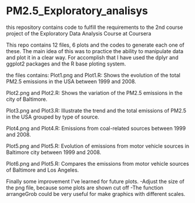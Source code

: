 # PM2.5_Exploratory_analisys
this repository contains code to fulfill the requirements to the 2nd course project of the Exploratory Data Analysis Course at Coursera

This repo contains 12 files, 6 plots and the codes to generate each one of these.
The main idea of this was to practice the ability to manipulate data and plot it
in a clear way. For accomplish that I have used the dplyr and ggplot2 packages and
the R base ploting system.

the files contains:
Plot1.png and Plot1.R: Shows the evolution of the total PM2.5 emissions in the USA
between 1999 and 2008.

Plot2.png and Plot2.R: Shows the variation of the PM2.5 emissions in the city of
Baltimore.

Plot3.png and Plot3.R: Illustrate the trend and the total emissions of PM2.5 in the
USA grouped by type of source.

Plot4.png and Plot4.R: Emissions from coal-related sources between 1999 and 2008.

Plot5.png and Plot5.R: Evolution of emissions from motor vehicle sources in Baltimore
city between 1999 and 2008.

Plot6.png and Plot5.R: Compares the emissions from motor vehicle sources of
Baltimore and Los Angeles.

Finally some improvement I've learned for future plots.
    -Adjust the size of the png file, because some plots are shown cut off
    -The function arrangeGrob could be very useful for make graphics 
    with different scales.